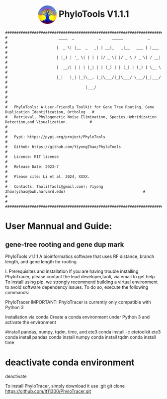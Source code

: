 
<div align="center">
  
# <img src="logo/PhyloTools_logo.jpg" width="60" height="60" align="center"> PhyloTools V1.1.1 </div> 

```
############################################################################################################
#                       ____  _           _     _____           _                                          #
#                      |  _ \| |__  _   _| | __|_   _|__   ___ | |___                                      #
#                      | |_) | '_ \| | | | |/ _ \| |/ _ \ / _ \| / __|                                     #
#                      |  __/| | | | |_| | | (_) | | (_) | (_) | \__ \                                     #
#                      |_|   |_| |_|\__, |_|\___/|_|\___/ \___/|_|___/                                     #
#                                   |___/                                                                  #
#                                                                                                          #
#   PhyloTools: A User-Friendly Toolkit for Gene Tree Rooting, Gene Duplication Identification, Ortholog   #
#   Retrieval, Phylogenetic Noise Elimination, Species Hybridization Detection,and Visualization.          #
#                                                                                                          #
#   Pypi: https://pypi.org/project/PhyloTools                                                              #
#   Github: https://github.com/YiyongZhao/PhyloTools                                                       #
#   Licence: MIT license                                                                                   #
#   Release Date: 2023-7                                                                                   #
#   Please cite: Li et al. 2024, XXXX.                                                                     #
#   Contacts: Taoli(Taoli@gmail.com); Yiyong Zhao(yzhao@bwh.harvard.edu)                                   #
#                                                                                                          #
############################################################################################################
```


# User Mannual and Guide:
## gene-tree rooting and gene dup mark

PhyloTools v1.1.1
A bioinformatics software that uses RF distance, branch length, and gene length for rooting

I. Prerequisites and installation
If you are having trouble installing PhyloTracer, please contact the lead developer,taoli, via email to get help.
To install using pip, we strongly recommend building a virtual environment to avoid software dependency issues. To do so, execute the following commands:

PhyloTracer
IMPORTANT: PhyloTracer is currently only compatible with Python 3

Installation via conda
Create a conda environment under Python 3 and activate the environment

#install pandas, numpy, tqdm, time, and ete3
conda install -c etetoolkit ete3
conda install pandas
conda install numpy
conda install tqdm
conda install time

# deactivate conda environment
deactivate

To install PhyloTracer, simply download it use :git
git clone https://github.com/lt11300/PhyloTracer.git
